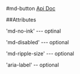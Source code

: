 #md-button
[Api Doc](https://material.angularjs.org/#/api/material.components.button/directive/mdButton)

##Attributes

'md-no-ink' --- optinal

'md-disabled' --- optional

'md-ripple-size' --- optional

'aria-label' -- optional